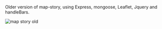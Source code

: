 Older version of map-story, using Express, mongoose, Leaflet, Jquery and handleBars.

![map story old](https://user-images.githubusercontent.com/73039912/115510025-e3bc8680-a287-11eb-9f1b-1f50ed4352e1.png)
